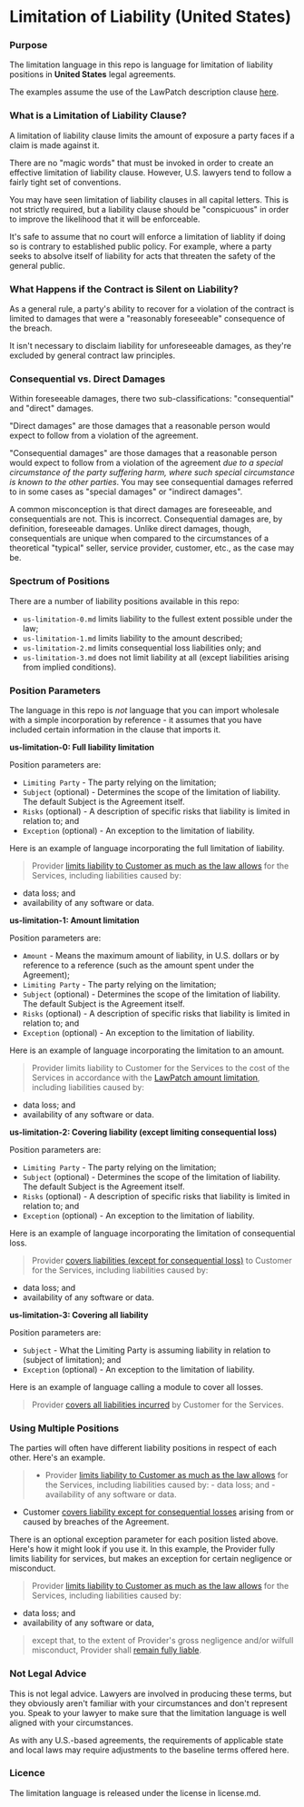 # Limitation of Liability (United States)

### Purpose

The limitation language in this repo is language for limitation of liability positions in **United States** legal agreements.

The examples assume the use of the LawPatch description clause <a href="https://github.com/lawpatch/lawpatch-docs" target="_blank">here</a>.

### What is a Limitation of Liability Clause?

A limitation of liability clause limits the amount of exposure a party faces if a claim is made against it.

There are no "magic words" that must be invoked in order to create an effective limitation of liability clause. However, U.S. lawyers tend to follow a fairly tight set of conventions.

You may have seen limitation of liability clauses in all capital letters. This is not strictly required, but a liability clause should be "conspicuous" in order to improve the likelihood that it will be enforceable.

It's safe to assume that no court will enforce a limitation of liablity if doing so is contrary to established public policy. For example, where a party seeks to absolve itself of liability for acts that threaten the safety of the general public.

### What Happens if the Contract is Silent on Liability?

As a general rule, a party's ability to recover for a violation of the contract is limited to damages that were a "reasonably foreseeable" consequence of the breach.

It isn't necessary to disclaim liability for unforeseeable damages, as they're excluded by general contract law principles.

### Consequential vs. Direct Damages

Within foreseeable damages, there two sub-classifications: "consequential" and "direct" damages.

"Direct damages" are those damages that a reasonable person would expect to follow from a violation of the agreement.

"Consequential damages" are those damages that a reasonable person would expect to follow from a violation of the agreement *due to a special circumstance of the party suffering harm, where such special circumstance is known to the other parties*. You may see consequential damages referred to in some cases as "special damages" or "indirect damages".

A common misconception is that direct damages are foreseeable, and consequentials are not. This is incorrect. Consequential damages are, by definition, foreseeable damages. Unlike direct damages, though, consequentials are unique when compared to the circumstances of a theoretical "typical" seller, service provider, customer, etc., as the case may be.

### Spectrum of Positions

There are a number of liability positions available in this repo:

- `us-limitation-0.md` limits liability to the fullest extent possible under the law;
- `us-limitation-1.md` limits liability to the amount described;
- `us-limitation-2.md` limits consequential loss liabilities only; and
- `us-limitation-3.md` does not limit liability at all (except liabilities arising from implied conditions).

### Position Parameters

The language in this repo is *not* language that you can import wholesale with a simple incorporation by reference - it assumes that you have included certain information in the clause that imports it.

**us-limitation-0: Full liability limitation**

Position parameters are:

- `Limiting Party` - The party relying on the limitation;
- `Subject` (optional) - Determines the scope of the limitation of liability. The default Subject is the Agreement itself.
- `Risks` (optional) - A description of specific risks that liability is limited in relation to; and
- `Exception` (optional) - An exception to the limitation of liability.

Here is an example of language incorporating the full limitation of liability.

> Provider <a href="" target="_blank">limits liability to Customer as much as the law allows</a> for the Services, including liabilities caused by:
- data loss; and
- availability of any software or data.

**us-limitation-1: Amount limitation**

Position parameters are:

- `Amount` - Means the maximum amount of liability, in U.S. dollars or by reference to a reference (such as the amount spent under the Agreement);
- `Limiting Party` - The party relying on the limitation;
- `Subject` (optional) - Determines the scope of the limitation of liability. The default Subject is the Agreement itself.
- `Risks` (optional) - A description of specific risks that liability is limited in relation to; and
- `Exception` (optional) - An exception to the limitation of liability.

Here is an example of language incorporating the limitation to an amount.

> Provider limits liability to Customer for the Services to the cost of the Services in accordance with the <a href="" target="_blank">LawPatch amount limitation</a>, including liabilities caused by:
- data loss; and
- availability of any software or data.

**us-limitation-2: Covering liability (except limiting consequential loss)**

Position parameters are:

- `Limiting Party` - The party relying on the limitation;
- `Subject` (optional) - Determines the scope of the limitation of liability. The default Subject is the Agreement itself.
- `Risks` (optional) - A description of specific risks that liability is limited in relation to; and
- `Exception` (optional) - An exception to the limitation of liability.

Here is an example of language incorporating the limitation of consequential loss.

> Provider <a href="" target="_blank">covers liabilities (except for consequential loss)</a> to Customer for the Services, including liabilities caused by:
- data loss; and
- availability of any software or data.

**us-limitation-3: Covering all liability**

Position parameters are:

- `Subject` - What the Limiting Party is assuming liability in relation to (subject of limitation); and
- `Exception` (optional) - An exception to the limitation of liability.

Here is an example of language calling a module to cover all losses.

> Provider <a href="" target="_blank">covers all liabilities incurred</a> by Customer for the Services.

### Using Multiple Positions

The parties will often have different liability positions in respect of each other.  Here's an example.

> - Provider <a href="" target="_blank">limits liability to Customer as much as the law allows</a> for the Services, including liabilities caused by:
    - data loss; and
    - availability of any software or data.
- Customer <a href="" target="_blank">covers liability except for consequential losses</a> arising from or caused by breaches of the Agreement.

There is an optional exception parameter for each position listed above. Here's how it might look if you use it.  In this example, the Provider fully limits liability for services, but makes an exception for certain negligence or misconduct.

> Provider <a href="" target="_blank">limits liability to Customer as much as the law allows</a> for the Services, including liabilities caused by:
- data loss; and
- availability of any software or data,

> except that, to the extent of Provider's gross negligence and/or wilfull misconduct, Provider shall <a href="" target="_blank">remain fully liable</a>.

### Not Legal Advice

This is not legal advice. Lawyers are involved in producing these terms, but they obviously aren't familiar with your circumstances and don't represent you. Speak to your lawyer to make sure that the limitation language is well aligned with your circumstances.

As with any U.S.-based agreements, the requirements of applicable state and local laws may require adjustments to the baseline terms offered here.

### Licence

The limitation language is released under the license in license.md.
